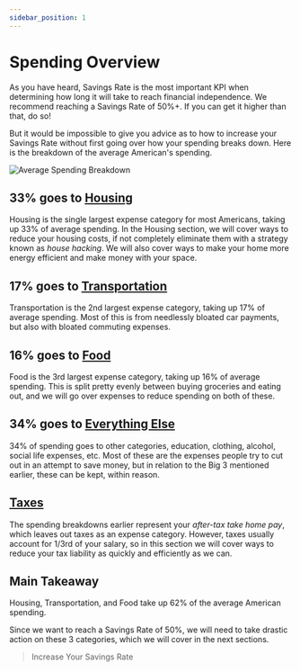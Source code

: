 ```yaml
---
sidebar_position: 1
---
```


# Spending Overview

As you have heard, Savings Rate is the most important KPI when determining how long it will take to reach financial independence. We recommend reaching a Savings Rate of 50%+. If you can get it higher than that, do so!

But it would be impossible to give you advice as to how to increase your Savings Rate without first going over how your spending breaks down. Here is the breakdown of the average American's spending.

![Average Spending Breakdown](/img/average-spending-breakdown-dark.svg)

## 33% goes to [Housing](housing.md)

Housing is the single largest expense category for most Americans, taking up 33% of average spending. In the Housing section, we will cover ways to reduce your housing costs, if not completely eliminate them with a strategy known as *house hacking*. We will also cover ways to make your home more energy efficient and make money with your space. 

## 17% goes to [Transportation](transportation.md)

Transportation is the 2nd largest expense category, taking up 17% of average spending. Most of this is from needlessly bloated car payments, but also with bloated commuting expenses.  

## 16% goes to [Food](food.md)

Food is the 3rd largest expense category, taking up 16% of average spending. This is split pretty evenly between buying groceries and eating out, and we will go over expenses to reduce spending on both of these.

## 34% goes to [Everything Else](everything-else.md)

34% of spending goes to other categories, education, clothing, alcohol, social life expenses, etc. Most of these are the expenses people try to cut out in an attempt to save money, but in relation to the Big 3 mentioned earlier, these can be kept, within reason.

## [Taxes](taxes.md)

The spending breakdowns earlier represent your *after-tax take home pay*, which leaves out taxes as an expense category. However, taxes usually account for 1/3rd of your salary, so in this section we will cover ways to reduce your tax liability as quickly and efficiently as we can.

## Main Takeaway

Housing, Transportation, and Food take up 62% of the average American spending. 

Since we want to reach a Savings Rate of 50%, we will need to take drastic action on these 3 categories, which we will cover in the next sections.

>Increase Your Savings Rate